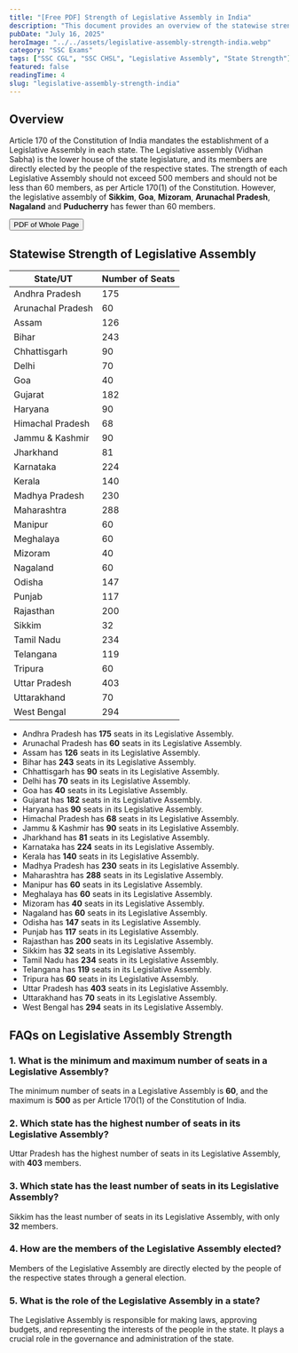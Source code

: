 ```yaml
---
title: "[Free PDF] Strength of Legislative Assembly in India"
description: "This document provides an overview of the statewise strength of the legislative assembly in India. Uttar Pradesh has the highest number of legislative assembly seats, while Sikkim has the least number of legislative assembly seats."
pubDate: "July 16, 2025"
heroImage: "../../assets/legislative-assembly-strength-india.webp"
category: "SSC Exams"
tags: ["SSC CGL", "SSC CHSL", "Legislative Assembly", "State Strength"]
featured: false
readingTime: 4
slug: "legislative-assembly-strength-india"
---
```


## Overview
Article 170 of the Constitution of India mandates the establishment of a Legislative Assembly in each state. The Legislative assembly (Vidhan Sabha) is the lower house of the state legislature, and its members are directly elected by the people of the respective states. The strength of each Legislative Assembly should not exceed 500 members and should not be less than 60 members, as per Article 170(1) of the Constitution. However, the legislative assembly of **Sikkim**, **Goa**, **Mizoram**, **Arunachal Pradesh**, **Nagaland** and **Puducherry** has fewer than 60 members.

<button class="btn btn-primary" onclick="window.print()">PDF of Whole Page</button>

## Statewise Strength of Legislative Assembly
| State/UT          | Number of Seats |
|-------------------|-----------------|
| Andhra Pradesh    | 175             |
| Arunachal Pradesh | 60              |
| Assam             | 126             |
| Bihar             | 243             |
| Chhattisgarh      | 90              |
| Delhi             | 70              |
| Goa               | 40              |
| Gujarat           | 182             |
| Haryana           | 90              |
| Himachal Pradesh  | 68              |
| Jammu & Kashmir   | 90              |
| Jharkhand         | 81              |
| Karnataka         | 224             |
| Kerala            | 140             |
| Madhya Pradesh    | 230             |
| Maharashtra       | 288             |
| Manipur           | 60              |
| Meghalaya         | 60              |
| Mizoram           | 40              |
| Nagaland          | 60              |
| Odisha            | 147             |
| Punjab            | 117             |
| Rajasthan         | 200             |
| Sikkim            | 32              |
| Tamil Nadu        | 234             |
| Telangana         | 119             |
| Tripura           | 60              |
| Uttar Pradesh     | 403             |
| Uttarakhand       | 70              |
| West Bengal       | 294             |


- Andhra Pradesh has **175** seats in its Legislative Assembly.
- Arunachal Pradesh has **60** seats in its Legislative Assembly.
- Assam has **126** seats in its Legislative Assembly.
- Bihar has **243** seats in its Legislative Assembly.
- Chhattisgarh has **90** seats in its Legislative Assembly.
- Delhi has **70** seats in its Legislative Assembly.
- Goa has **40** seats in its Legislative Assembly.
- Gujarat has **182** seats in its Legislative Assembly.
- Haryana has **90** seats in its Legislative Assembly.
- Himachal Pradesh has **68** seats in its Legislative Assembly.
- Jammu & Kashmir has **90** seats in its Legislative Assembly.
- Jharkhand has **81** seats in its Legislative Assembly.
- Karnataka has **224** seats in its Legislative Assembly.
- Kerala has **140** seats in its Legislative Assembly.
- Madhya Pradesh has **230** seats in its Legislative Assembly.
- Maharashtra has **288** seats in its Legislative Assembly.
- Manipur has **60** seats in its Legislative Assembly.
- Meghalaya has **60** seats in its Legislative Assembly.
- Mizoram has **40** seats in its Legislative Assembly.
- Nagaland has **60** seats in its Legislative Assembly.
- Odisha has **147** seats in its Legislative Assembly.
- Punjab has **117** seats in its Legislative Assembly.
- Rajasthan has **200** seats in its Legislative Assembly.
- Sikkim has **32** seats in its Legislative Assembly.
- Tamil Nadu has **234** seats in its Legislative Assembly.
- Telangana has **119** seats in its Legislative Assembly.
- Tripura has **60** seats in its Legislative Assembly.
- Uttar Pradesh has **403** seats in its Legislative Assembly.
- Uttarakhand has **70** seats in its Legislative Assembly.
- West Bengal has **294** seats in its Legislative Assembly.

## FAQs on Legislative Assembly Strength
### 1. What is the minimum and maximum number of seats in a Legislative Assembly?
The minimum number of seats in a Legislative Assembly is **60**, and the maximum is **500** as per Article 170(1) of the Constitution of India.

### 2. Which state has the highest number of seats in its Legislative Assembly?
Uttar Pradesh has the highest number of seats in its Legislative Assembly, with **403** members.

### 3. Which state has the least number of seats in its Legislative Assembly?
Sikkim has the least number of seats in its Legislative Assembly, with only **32** members.

### 4. How are the members of the Legislative Assembly elected?
Members of the Legislative Assembly are directly elected by the people of the respective states through a general election.

### 5. What is the role of the Legislative Assembly in a state?
The Legislative Assembly is responsible for making laws, approving budgets, and representing the interests of the people in the state. It plays a crucial role in the governance and administration of the state.